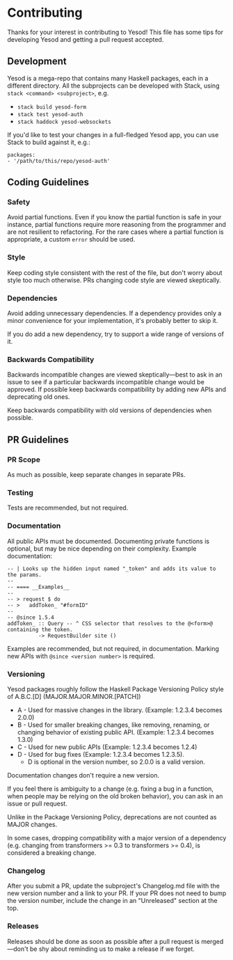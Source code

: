 # Contributing

Thanks for your interest in contributing to Yesod! This file has some tips for developing Yesod and getting a pull request accepted.

## Development

Yesod is a mega-repo that contains many Haskell packages, each in a different directory. All the subprojects can be developed with Stack, using `stack <command> <subproject>`, e.g.

* `stack build yesod-form`
* `stack test yesod-auth`
* `stack haddock yesod-websockets`

If you'd like to test your changes in a full-fledged Yesod app, you can use Stack to build against it, e.g.:

```
packages:
- '/path/to/this/repo/yesod-auth'
```

## Coding Guidelines

### Safety

Avoid partial functions. Even if you know the partial function is safe in your instance, partial functions require more reasoning from the programmer and are not resilient to refactoring. For the rare cases where a partial function is appropriate, a custom `error` should be used.

### Style 

Keep coding style consistent with the rest of the file, but don't worry about style too much otherwise. PRs changing code style are viewed skeptically.

### Dependencies

Avoid adding unnecessary dependencies. If a dependency provides only a minor convenience for your implementation, it's probably better to skip it.

If you do add a new dependency, try to support a wide range of versions of it.

### Backwards Compatibility

Backwards incompatible changes are viewed skeptically—best to ask in an issue to see if a particular backwards incompatible change would be approved. If possible keep backwards compatibility by adding new APIs and deprecating old ones.

Keep backwards compatibility with old versions of dependencies when possible.

## PR Guidelines

### PR Scope

As much as possible, keep separate changes in separate PRs.

### Testing

Tests are recommended, but not required.

### Documentation

All public APIs must be documented. Documenting private functions is optional, but may be nice depending on their complexity. Example documentation:

```
-- | Looks up the hidden input named "_token" and adds its value to the params.
--
-- ==== __Examples__
--
-- > request $ do
-- >   addToken_ "#formID"
--
-- @since 1.5.4
addToken_ :: Query -- ^ CSS selector that resolves to the @<form>@ containing the token.
		  -> RequestBuilder site ()
```

Examples are recommended, but not required, in documentation. Marking new APIs with `@since <version number>` is required.

### Versioning

Yesod packages roughly follow the Haskell Package Versioning Policy style of A.B.C.[D] (MAJOR.MAJOR.MINOR.[PATCH])

* A - Used for massive changes in the library. (Example: 1.2.3.4 becomes 2.0.0)
* B - Used for smaller breaking changes, like removing, renaming, or changing behavior of existing public API. (Example: 1.2.3.4 becomes 1.3.0)
* C - Used for new public APIs (Example: 1.2.3.4 becomes 1.2.4)
* D - Used for bug fixes (Example: 1.2.3.4 becomes 1.2.3.5).
	* D is optional in the version number, so 2.0.0 is a valid version.

Documentation changes don't require a new version.

If you feel there is ambiguity to a change (e.g. fixing a bug in a function, when people may be relying on the old broken behavior), you can ask in an issue or pull request.

Unlike in the Package Versioning Policy, deprecations are not counted as MAJOR changes.

In some cases, dropping compatibility with a major version of a dependency (e.g. changing from transformers >= 0.3 to transformers >= 0.4), is considered a breaking change.

### Changelog

After you submit a PR, update the subproject's Changelog.md file with the new version number and a link to your PR. If your PR does not need to bump the version number, include the change in an "Unreleased" section at the top.

### Releases

Releases should be done as soon as possible after a pull request is merged—don't be shy about reminding us to make a release if we forget.